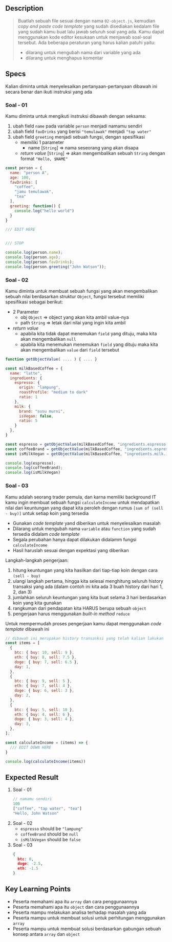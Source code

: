 ## Description

> Buatlah sebuah file sesuai dengan nama `02-object.js`, kemudian _copy and paste code template_ yang sudah disediakan kedalam file yang sudah kamu buat lalu jawab seluruh soal yang ada. Kamu dapat menggunakan kode editor kesukaan untuk menjawab soal-soal tersebut. Ada beberapa peraturan yang harus kalian patuhi yaitu:
>
> - dilarang untuk mengubah nama dari variable yang ada
> - dilarang untuk menghapus komentar

## Specs

Kalian diminta untuk menyelesaikan pertanyaan-pertanyaan dibawah ini secara benar dan ikuti instruksi yang ada

### Soal - 01

Kamu diminta untuk mengikuti instruksi dibawah dengan seksama:

1. ubah field `name` pada variable `person` menjadi namamu sendiri
2. ubah field `favDrinks` yang berisi `"temulawak"` menjadi `"tap water"`
3. ubah field `greeting` menjadi sebuah fungsi, dengan spesifikasi
   - memiliki 1 parameter
     - name [`String`] => nama seseorang yang akan disapa
   - _return value_ [`String`] => akan mengembalikan sebuah `String` dengan format `"Hello, $NAME"`

```Javascript
const person = {
  name: "person A",
  age: 100,
  favDrinks: [
    "coffee",
    "jamu temulawak",
    "tea"
  ],
  greeting: function() {
    console.log("hello world")
  }
}

/// EDIT HERE


/// STOP

console.log(person.name);
console.log(person.age);
console.log(person.favDrinks);
console.log(person.greeting("John Watson"));
```

### Soal - 02

Kamu diminta untuk membuat sebuah fungsi yang akan mengembalikan sebuah nilai berdasarkan struktur `Object`, fungsi tersebut memiliki spesifikasi sebagai berikut:

- 2 Parameter
  - obj `Object` => object yang akan kita ambil value-nya
  - path `String` => letak dari nilai yang ingin kita ambil
- _return value_
  - apabila kita tidak dapat menemukan `field` yang dituju, maka kita akan mengembalikan `null`
  - apabila kita menemukan menemukan `field` yang dituju maka kita akan mengembalikan `value` dari `field` tersebut

```Javascript
function getObjectValue( .... ) { .... }

const milkBasedCoffee = {
  name: "latte",
  ingredients: {
    espresso: {
      origin: "lampung",
      roastProfile: "medium to dark"
      ratio: 1
    },
    milk: {
      brand: "susu murni",
      isVegan: false,
      ratio: 5
    }
  },
}

const espresso = getObjectValue(milkBasedCoffee, "ingredients.espresso.origin");
const coffeeBrand = getObjectValue(milkBasedCoffee, "ingredients.espresso.brand");
const isMilkVegan = getObjectValue(milkBasedCoffee, "ingredients.milk.isVegan");

console.log(espresso);
console.log(coffeeBrand);
console.log(isMilkVegan)
```

### Soal - 03

Kamu adalah seorang trader pemula, dan karna memiliki background IT kamu ingin membuat sebuah fungsi `calculateIncome` untuk mendapatkan nilai dari keuntungan yang dapat kita peroleh dengan rumus `[sum of (sell - buy)]` untuk setiap koin yang tersedia

- Gunakan _code template_ yand diberikan untuk menyelesaikan masalah
- Dilarang untuk mengubah nama `variable` atau `function` yang sudah tersedia didalam _code template_
- Segala perubahan hanya dapat dilakukan didalamm fungsi `calculateIncome`
- Hasil haruslah sesuai dengan expektasi yang diberikan

Langkah-langkah pengerjaan:

1. hitung keuntungan yang kita hasilkan dari tiap-tiap koin dengan cara `(sell - buy)`
2. ulangi langkah pertama, hingga kita selesai menghitung seluruh history transaksi yang ada (dalam contoh ini kita ada 3 buah history dari hari 1, 2, dan 3)
3. jumlahkan seluruh keuntungan yang kita buat selama 3 hari berdasarkan koin yang kita gunakan
4. rangkuman dari pendapatan kita HARUS berupa sebuah `object`
5. pengerjaan harus menggunakan _built-in method_ `reduce`

Untuk mempermudah proses pengerjaan kamu dapat menggunakan _code template_ dibawah ini

```Javascript
// dibawah ini merupakan history transasksi yang telah kalian lakukan
const items = [
  {
    btc: { buy: 10, sell: 9 },
    eth: { buy: 8, sell: 7.5 },
    doge: { buy: 7, sell: 6.5 },
    day: 1,
  },
  {
    btc: { buy: 9, sell: 5 },
    eth: { buy: 7, sell: 4 },
    doge: { buy: 6, sell: 3 },
    day: 2,
  },
  {
    btc: { buy: 5, sell: 10 },
    eth: { buy: 4, sell: 6 },
    doge: { buy: 3, sell: 4 },
    day: 3,
  },
];

const calculateIncome = (items) => {
  /// EDIT DOWN HERE
}

console.log(calculateIncome(items))
```

## Expected Result

1. Soal - 01
   ```Javascript
   // namamu sendiri
   100
   ["coffee", "tap water", "tea"]
   "Hello, John Watson"
   ```
2. Soal - 02
   - `espresso` should be `"lampung"`
   - `coffeeBrand` should be `null`
   - `isMilkVegan` should be `false`
3. Soal - 03
   ```JSON
   {
     btc: 0,
     doge: -2.5,
     eth: -1.5
   }
   ```

## Key Learning Points

- Peserta memahami apa itu `array` dan cara penggunaannya
- Peserta memahami apa itu `object` dan cara penggunaannya
- Peserta mampu melakukan analisa terhadap masalah yang ada
- Peserta mampu untuk membuat solusi untuk perhitungan menggunakan `array`
- Peserta mampu untuk membuat solusi berdasarkan gabungan sebuah konsep antara `array` dan `object`
